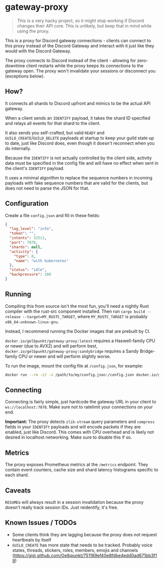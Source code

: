 # gateway-proxy

> This is a very hacky project, so it might stop working if Discord changes their API core. This is unlikely, but keep that in mind while using the proxy.

This is a proxy for Discord gateway connections - clients can connect to this proxy instead of the Discord Gateway and interact with it just like they would with the Discord Gateway.

The proxy connects to Discord instead of the client - allowing for zero-downtime client restarts while the proxy keeps its connections to the gateway open. The proxy won't invalidate your sessions or disconnect you (exceptions below).

## How?

It connects all shards to Discord upfront and mimics to be the actual API gateway.

When a client sends an `IDENTIFY` payload, it takes the shard ID specified and relays all events for that shard to the client.

It also sends you self-crafted, but valid `READY` and `GUILD_CREATE`/`GUILD_DELETE` payloads at startup to keep your guild state up to date, just like Discord does, even though it doesn't reconnect when you do internally.

Because the `IDENTIFY` is not actually controlled by the client side, activity data must be specified in the config file and will have no effect when sent in the client's `IDENTIFY` payload.

It uses a minimal algorithm to replace the sequence numbers in incoming payloads with fake sequence numbers that are valid for the clients, but does not need to parse the JSON for that.

## Configuration

Create a file `config.json` and fill in these fields:

```json
{
  "log_level": "info",
  "token": "",
  "intents": 32511,
  "port": 7878,
  "shards": null,
  "activity": {
    "type": 0,
    "name": "with kubernetes"
  },
  "status": "idle",
  "backpressure": 100
}
```

## Running

Compiling this from source isn't the most fun, you'll need a nightly Rust compiler with the rust-src component installed. Then run `cargo build --release --target=MY_RUSTC_TARGET`, where `MY_RUSTC_TARGET` is probably `x86_64-unknown-linux-gnu`.

Instead, I recommend running the Docker images that are prebuilt by CI.

`docker.io/gelbpunkt/gateway-proxy:latest` requires a Haswell-family CPU or newer (due to AVX2) and will perform best, `docker.io/gelbpunkt/gateway-proxy:sandybridge` requires a Sandy Bridge-family CPU or newer and will perform slightly worse.

To run the image, mount the config file at `/config.json`, for example:

```bash
docker run --rm -it -v /path/to/my/config.json:/config.json docker.io/gelbpunkt/gateway-proxy:latest
```

## Connecting

Connecting is fairly simple, just hardcode the gateway URL in your client to `ws://localhost:7878`. Make sure not to ratelimit your connections on your end.

**Important:** The proxy detects `zlib-stream` query parameters and `compress` fields in your `IDENTIFY` payloads and will encode packets if they are enabled, just like Discord. This comes with CPU overhead and is likely not desired in localhost networking. Make sure to disable this if so.

## Metrics

The proxy exposes Prometheus metrics at the `/metrics` endpoint. They contain event counters, cache size and shard latency histograms specific to each shard.

## Caveats

`RESUME`s will always result in a session invalidation because the proxy doesn't really track session IDs. Just reidentify, it's free.

## Known Issues / TODOs

- Some clients think they are lagging because the proxy does not request heartbeats by itself
- `GUILD_CREATE` has more state that needs to be tracked. Probably voice states, threads, stickers, roles, members, emojis and channels (https://gist.github.com/Gelbpunkt/751189ef40e8fdbe4edd0ad671bb3f19)
